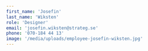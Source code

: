 ```yaml
---
first_name: 'Josefin'
last_name: 'Wiksten'
role: 'Designer'
email: 'josefin.wiksten@strateg.se'
phone: '070-184 44 13'
image: '/media/uploads/employee-josefin-wiksten.jpg'
---
```

